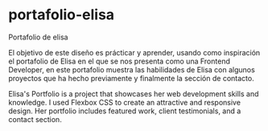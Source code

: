 # portafolio-elisa
Portafolio de elisa

El objetivo de este diseño es prácticar y aprender, usando como inspiración el portafolio de Elisa en el que se nos presenta como una Frontend Developer, en este portafolio muestra las habilidades de Elisa con algunos proyectos que ha hecho previamente y finalmente la sección de contacto.


Elisa's Portfolio is a project that showcases her web development skills and knowledge. I used Flexbox CSS to create an attractive and responsive design. Her portfolio includes featured work, client testimonials, and a contact section.

